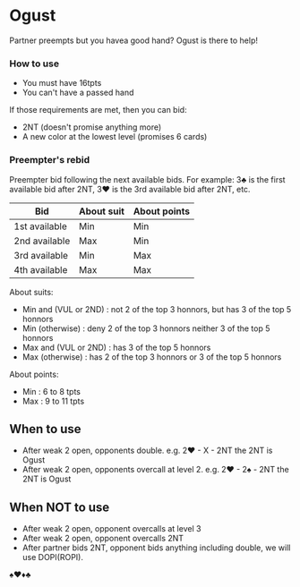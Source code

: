 # Ogust

Partner preempts but you havea good hand? Ogust is there to help!

### How to use

- You must have 16tpts
- You can't have a passed hand

If those requirements are met, then you can bid:
- 2NT (doesn't promise anything more)
- A new color at the lowest level (promises 6 cards)

### Preempter's rebid

Preempter bid following the next available bids. For example: 3♣ is the first available bid after 2NT, 3♥ is the 3rd available bid after 2NT, etc.

| Bid | About suit | About points |
| ---- | ---- | ---- |
| 1st available | Min | Min |
| 2nd available | Max | Min |
| 3rd available | Min | Max |
| 4th available | Max | Max |

About suits:
- Min and (VUL or 2ND) : not 2 of the top 3 honnors, but has 3 of the top 5 honnors
- Min (otherwise) : deny 2 of the top 3 honnors neither 3 of the top 5 honnors
- Max and (VUL or 2ND) : has 3 of the top 5 honnors
- Max (otherwise) : has 2 of the top 3 honnors or 3 of the top 5 honnors

About points:
- Min : 6 to 8 tpts
- Max : 9 to 11 tpts

## When  to use
- After weak 2 open, opponents double. e.g. 2♥ - X - 2NT the 2NT is Ogust
- After weak 2 open, opponents overcall at level 2. e.g. 2♥ - 2♠ - 2NT the 2NT is Ogust


## When NOT to use
- After weak 2 open, opponent overcalls at level 3
- After weak 2 open, opponent overcalls 2NT
- After partner bids 2NT, opponent bids anything including double, we will use DOPI(ROPI).

 ♠♥♦♣
